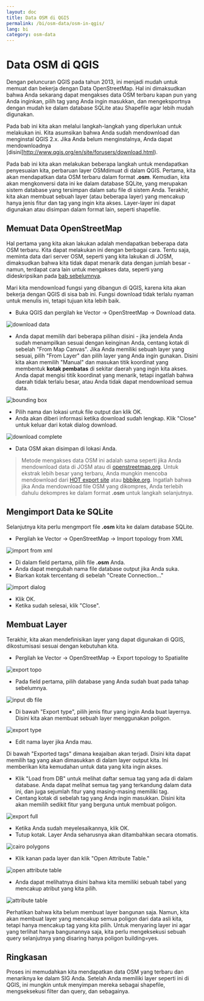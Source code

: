 ```yaml
---
layout: doc
title: Data OSM di QGIS
permalink: /bi/osm-data/osm-in-qgis/
lang: bi
category: osm-data
---
```


Data OSM di QGIS
================
Dengan peluncuran QGIS pada tahun 2013, ini menjadi mudah untuk memuat dan bekerja
dengan Data OpenStreetMap. Hal ini dimaksudkan bahwa Anda sekarang dapat mengakses data 
OSM terbaru kapan pun yang Anda inginkan, pilih tag yang Anda ingin masukkan, dan 
mengeksportnya dengan mudah ke dalam database SQLite atau Shapefile agar lebih mudah
digunakan.

Pada bab ini kita akan melalui langkah-langkah yang diperlukan untuk melakukan ini. 
Kita asumsikan bahwa Anda sudah mendownload dan menginstal QGIS 2.x. Jika Anda belum
menginstalnya, Anda dapat mendownloadnya [disini]http://www.qgis.org/en/site/forusers/download.html).

Pada bab ini kita akan melakukan beberapa langkah untuk mendapatkan penyesuaian kita,
perbaruan layer OSMdimuat di dalam QGIS. Pertama, kita akan mendapatkan data OSM terbaru
dalam format **.osm**. Kemudian, kita akan mengkonversi data ini ke dalam database SQLite, 
yang merupakan sistem database yang tersimpan dalam satu file di sistem Anda. Terakhir,
kita akan membuat sebuah layer (atau beberapa layer) yang mencakup hanya jenis fitur 
dan tag yang ingin kita akses. Layer-layer ini dapat digunakan atau disimpan dalam 
format lain, seperti shapefile.

Memuat Data OpenStreetMap
-------------------------
Hal pertama yang kita akan lakukan adalah mendapatkan beberapa data OSM terbaru. Kita dapat
melakukan ini dengan berbagai cara. Tentu saja, meminta data dari server OSM, seperti 
yang kita lakukan di JOSM, dimaksudkan bahwa kita tidak dapat menarik data dengan jumlah
besar - namun, terdapat cara lain untuk mengakses data, seperti yang dideskripsikan pada
[bab sebelumnya](/en/osm-data/getting-data).

Mari kita mendownload fungsi yang dibangun di QGIS, karena kita akan bekerja dengan QGIS 
di sisa bab ini. Fungsi download tidak terlalu nyaman untuk menulis ini, tetapi tujuan
kita lebih baik. 

*	Buka QGIS dan pergilah ke Vector -> OpenStreetMap -> Download data.

![download data][]

*	Anda dapat memilih dari beberapa pilihan disini - jika jendela Anda sudah menampilkan
	sesuai dengan keinginan Anda, centang kotak di sebelah "From Map Canvas". Jika Anda
	memiliki sebuah layer yang sesuai, pilih "From Layer" dan pilih layer yang Anda ingin
	gunakan. Disini kita akan memilih "Manual" dan masukan titik koordinat yang membentuk 
	**kotak pembatas** di sekitar daerah yang ingin kita akses. Anda dapat mengisi titik
	koordinat yang menarik, tetapi ingatlah bahwa daerah tidak terlalu besar, atau Anda
	tidak dapat mendownload semua data.

![bounding box][]

*	Pilih nama dan lokasi untuk file output dan klik OK.
*	Anda akan diberi informasi ketika download sudah lengkap. Klik "Close" untuk keluar dari
	kotak dialog download.

![download complete][]

*	Data OSM akan disimpan di lokasi Anda.

>	Metode mengakses data OSM ini adalah sama seperti jika Anda mendownload data di JOSM atau
>	di [openstreetmap.org](http://www.openstreetmap.org). Untuk ekstrak lebih besar yang
>	terbaru, Anda mungkin mencoba mendownload dari [HOT export site](http://export.hotosm.org)
>	atau [bbbike.org](http://extract.bbbike.org/). Ingatlah bahwa jika Anda mendownload file
>	OSM yang dikompres, Anda terlebih dahulu dekompres ke dalam format **.osm** untuk langkah selanjutnya.

Mengimport Data ke SQLite
---------------------------
Selanjutnya kita perlu mengmport file **.osm** kita ke dalam database SQLite.

*	Pergilah ke Vector -> OpenStreetMap -> Import topology from XML

![import from xml][]

*	Di dalam field pertama, pilih file **.osm** Anda.
*	Anda dapat mengubah nama file database output jika Anda suka.
*	Biarkan kotak tercentang di sebelah "Create Connection..."

![import dialog][]

*	Klik OK.
*	Ketika sudah selesai, klik "Close".

Membuat Layer
---------------
Terakhir, kita akan mendefinisikan layer yang dapat digunakan di QGIS, dikostumisasi sesuai dengan
kebutuhan kita.

*	Pergilah ke Vector -> OpenStreetMap -> Export topology to Spatialite

![export topo][]

*	Pada field pertama, pilih database yang Anda sudah buat pada tahap sebelumnya.

![input db file][]

*	Di bawah "Export type", pilih jenis fitur yang ingin Anda buat layernya. Disini kita
	akan membuat sebuah layer menggunakan poligon.

![export type][]	

*	Edit nama layer jika Anda mau.

Di bawah "Exported tags" dimana keajaiban akan terjadi. Disini kita dapat memilih tag yang akan
dimasukkan di dalam layer output kita. Ini memberikan kita kemudahan untuk data yang kita ingin
akses.

*	Klik "Load from DB" untuk melihat daftar semua tag yang ada di dalam database. Anda dapat
	melihat semua tag yang terkandung dalam data ini, dan juga sejumlah fitur yang masing-masing
	memiliki tag. 
*	Centang kotak di sebelah tag yang Anda ingin masukkan. Disini kita akan memilih sedikit fitur
	yang berguna untuk membuat poligon.

![export full][]

*	Ketika Anda sudah meyelesaikannya, klik OK.
*	 Tutup kotak. Layer Anda seharusnya akan ditambahkan secara otomatis.

![cairo polygons][]

*	Klik kanan pada layer dan klik "Open Attribute Table."

![open attribute table][]

*	Anda dapat melihatnya disini bahwa kita memiliki sebuah tabel yang mencakup atribut yang kita
	pilih.

![attribute table][]

Perhatikan bahwa kita belum membuat layer bangunan saja. Namun, kita akan membuat layer yang mencakup 
semua poligon dari data asli kita, tetapi hanya mencakup tag yang kita pilih. Untuk menyaring 
layer ini agar yang terlihat hanya bangunannya saja, kita perlu mengeksekusi sebuah query selanjutnya
yang disaring hanya poligon building=yes.

Ringkasan
---------
Proses ini memudahkan kita mendapatkan data OSM yang terbaru dan menariknya ke dalam SIG Anda. Setelah
Anda memiliki layer seperti ini di QGIS, ini mungkin untuk menyimpan mereka sebagai shapefile,
mengseksekusi filter dan query, dan sebagainya. 


[download data]: /images/en/osm-data/osm-in-qgis/download_data.png
[bounding box]: /images/en/osm-data/osm-in-qgis/bounding_box.png
[download complete]: /images/en/osm-data/osm-in-qgis/download_complete.png
[import from xml]: /images/en/osm-data/osm-in-qgis/import_topo_from_xml.png
[import dialog]: /images/en/osm-data/osm-in-qgis/import_dialog.png
[export topo]: /images/en/osm-data/osm-in-qgis/export_topo.png
[input db file]: /images/en/osm-data/osm-in-qgis/input_db_file.png
[export type]: /images/en/osm-data/osm-in-qgis/export_type.png
[export full]: /images/en/osm-data/osm-in-qgis/export_full.png
[cairo polygons]: /images/en/osm-data/osm-in-qgis/cairo_polygons.png
[open attribute table]: /images/en/osm-data/osm-in-qgis/open_attribute_table.png
[attribute table]: /images/en/osm-data/osm-in-qgis/attribute_table.png